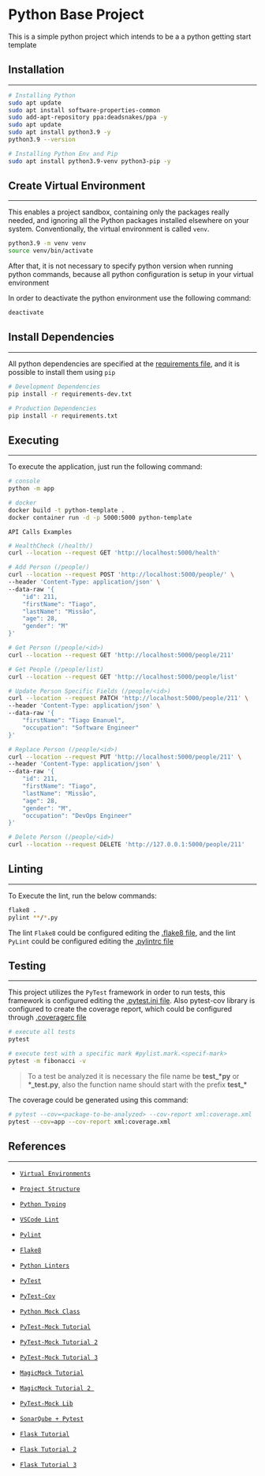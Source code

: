 # Python Base Project

This is a simple python project which intends to be a a python getting start template

## Installation
---

```bash
# Installing Python
sudo apt update
sudo apt install software-properties-common
sudo add-apt-repository ppa:deadsnakes/ppa -y
sudo apt update
sudo apt install python3.9 -y
python3.9 --version

# Installing Python Env and Pip
sudo apt install python3.9-venv python3-pip -y
```

## Create Virtual Environment
---

This enables a project sandbox, containing only the packages really needed, and ignoring all the Python packages installed elsewhere on your system. Conventionally, the virtual environment is called `venv`.

```bash
python3.9 -m venv venv
source venv/bin/activate
```

After that, it is not necessary to specify python version when running python commands, because all python configuration is setup in your virtual environment

In order to deactivate the python environment use the following command:

```bash
deactivate
```

## Install Dependencies
---

All python dependencies are specified at the [requirements file](./requirements.txt), and it is possible to install them using `pip`

```bash
# Development Dependencies
pip install -r requirements-dev.txt

# Production Dependencies
pip install -r requirements.txt
```

## Executing
---
To execute the application, just run the following command:
```bash
# console
python -m app

# docker
docker build -t python-template .
docker container run -d -p 5000:5000 python-template
```
`API Calls Examples`
```bash
# HealthCheck (/health/)
curl --location --request GET 'http://localhost:5000/health'

# Add Person (/people/)
curl --location --request POST 'http://localhost:5000/people/' \
--header 'Content-Type: application/json' \
--data-raw '{
    "id": 211,
    "firstName": "Tiago",
    "lastName": "Missão",
    "age": 28,
    "gender": "M"
}'

# Get Person (/people/<id>)
curl --location --request GET 'http://localhost:5000/people/211'

# Get People (/people/list)
curl --location --request GET 'http://localhost:5000/people/list'

# Update Person Specific Fields (/people/<id>)
curl --location --request PATCH 'http://localhost:5000/people/211' \
--header 'Content-Type: application/json' \
--data-raw '{
    "firstName": "Tiago Emanuel",
    "occupation": "Software Engineer"
}'

# Replace Person (/people/<id>)
curl --location --request PUT 'http://localhost:5000/people/211' \
--header 'Content-Type: application/json' \
--data-raw '{
    "id": 211,
    "firstName": "Tiago",
    "lastName": "Missão",
    "age": 28,
    "gender": "M",
    "occupation": "DevOps Engineer"
}'

# Delete Person (/people/<id>)
curl --location --request DELETE 'http://127.0.0.1:5000/people/211'
```

## Linting
---
To Execute the lint, run the below commands:
```bash
flake8 .
pylint **/*.py
```

The lint `Flake8` could be configured editing the [.flake8 file](./.flake8), and the lint `PyLint` could be configured editing the [.pylintrc file](./.pylintrc)

## Testing
---
This project utilizes the `PyTest` framework in order to run tests, this framework is configured editing the [.pytest.ini file](./pytest.ini). Also pytest-cov library is configured to create the coverage report, which could be configured through [.coveragerc file](./.coveragerc)


```bash
# execute all tests
pytest

# execute test with a specific mark #pylist.mark.<specif-mark>
pytest -m fibonacci -v
```

> To a test be analyzed it is necessary the file name be **test_\*py** or **\*_test.py**, also the function name should start with the prefix **test_\***

The coverage could be generated using this command:

```bash
# pytest --cov=<package-to-be-analyzed> --cov-report xml:coverage.xml
pytest --cov=app --cov-report xml:coverage.xml
```

## References
---

- [`Virtual Environments`](https://dev.to/codemouse92/dead-simple-python-virtual-environments-and-pip-5b56)

- [`Project Structure`](https://dev.to/codemouse92/dead-simple-python-project-structure-and-imports-38c6)

- [`Python Typing`](https://www.pythonsheets.com/notes/python-typing.html)

- [`VSCode Lint`](https://code.visualstudio.com/docs/python/linting)

- [`Pylint`](https://pylint.org/)

- [`Flake8`](https://flake8.pycqa.org/en/latest/)

- [`Python Linters`](https://realpython.com/python-code-quality/)

- [`PyTest`](https://www.tutorialspoint.com/pytest/index.htm)

- [`PyTest-Cov`](https://pytest-cov.readthedocs.io/en/latest/)

- [`Python Mock Class`](https://docs.python.org/3/library/unittest.mock.html#the-mock-class)

- [`PyTest-Mock Tutorial`](https://changhsinlee.com/pytest-mock/)

- [`PyTest-Mock Tutorial 2`](https://myadventuresincoding.wordpress.com/2011/02/26/python-python-mock-cheat-sheet/)

- [`PyTest-Mock Tutorial 3`](https://www.fugue.co/blog/2016-02-11-python-mocking-101)

- [`MagicMock Tutorial`](https://aaronlelevier.github.io/python-unit-testing-with-magicmock/)

- [`MagicMock Tutorial 2 `](https://code.tutsplus.com/tutorials/introduction-to-mocking-in-python--cms-30370)

- [`PyTest-Mock Lib`](https://pypi.org/project/pytest-mock/)

- [`SonarQube + Pytest`](https://iandrewchan.github.io/python/ci/2019/05/31/sonarqube-with-pytest.html)

- [`Flask Tutorial`](https://auth0.com/blog/developing-restful-apis-with-python-and-flask/)

- [`Flask Tutorial 2`](https://towardsdatascience.com/creating-restful-apis-using-flask-and-python-655bad51b24)

- [`Flask Tutorial 3`](https://programminghistorian.org/en/lessons/creating-apis-with-python-and-flask)
